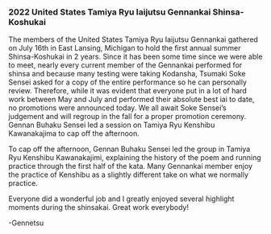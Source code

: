 ### 2022 United States Tamiya Ryu Iaijutsu Gennankai Shinsa-Koshukai

The members of the United States Tamiya Ryu Iaijutsu Gennankai gathered on July 16th in East Lansing, Michigan to hold the first annual summer Shinsa-Koshukai in 2 years. Since it has been some time since we were able to meet, nearly every current member of the Gennankai performed for shinsa and because many testing were taking Kodansha, Tsumaki Soke Sensei asked for a copy of the entire performance so he can personally review. Therefore, while it was evident that everyone put in a lot of hard work between May and July and performed their absolute best iai to date, no promotions were announced today. We all await Soke Sensei’s judgement and will regroup in the fall for a proper promotion ceremony. Gennan Buhaku Sensei led a session on Tamiya Ryu Kenshibu Kawanakajima to cap off the afternoon.

To cap off the afternoon, Gennan Buhaku Sensei led the group in Tamiya Ryu Kenshibu Kawanakajimi, explaining the history of the poem and running practice through the first half of the kata. Many Gennankai member enjoy the practice of Kenshibu as a slightly different take on what we normally practice.

<slot />

Everyone did a wonderful job and I greatly enjoyed several highlight moments during the shinsakai. Great work everybody!

-Gennetsu
